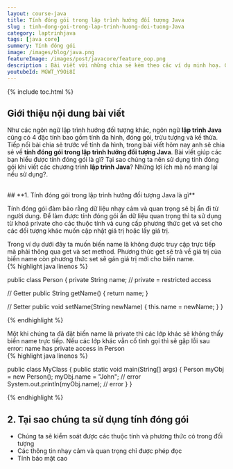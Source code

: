 ```yaml
---
layout: course-java
title: Tính đóng gói trong lập trình hướng đối tượng Java
slug : tinh-dong-goi-trong-lap-trinh-huong-doi-tuong-Java
category: laptrinhjava
tags: [java core]
summery: Tính đóng gói  
image: /images/blog/java.png
featureImage: /images/post/javacore/feature_oop.png
description : Bài viết với những chia sẻ kèm theo các ví dụ minh hoạ. Giúp bạn hiểu về tính đóng gói trong lập trình hướng đối tượng trong lập trình Java? Giải thích các khái niệm về tính đóng gói trong lập trình hướng đối tượng Java. Lợi ích của việc sử dụng tính đóng gói khi viết các chương trình lập trình Java.
youtubeId: MGWT_Y9Oi8I
---
```


{% include toc.html %}

## **Giới thiệu nội dung bài viết**

Như các ngôn ngữ lập trình hướng đối tượng khác, ngôn ngữ <b>lập trình Java</b> cũng có 4 đặc tính bao gồm tính đa hình, đóng gói, trừu tượng và kế thừa. Tiếp nối bài chia sẻ trước về tính đa hình, trong bài viết hôm nay anh sẽ chia sẻ về <b>tính đóng gói trong lập trình hướng đối tượng Java</b>. Bài viết giúp các bạn hiểu được tính đóng gói là gì? Tại sao chúng ta nên sử dụng tính đóng gói khi viết các chương trình <b>lập trình Java</b>? Những lợi ích mà nó mang lại nếu sử dụng?.

<br>
## **1. Tính đóng gói trong lập trình hướng đối tượng Java là gì**

Tính đóng gói đảm bảo rằng dữ liệu nhạy cảm và quan trọng sẽ bị ẩn đi từ người dung. Để làm được tính đóng gói ẩn dữ liệu quan trọng thì ta sử dụng từ khoá private cho các thuộc tính và cung cấp phương thức get và set cho các đối tượng khác muốn cập nhật giá trị hoặc lấy giá trị.

Trong ví dụ dưới đây ta muốn biến name là không được truy cập trực tiếp mà phải thông qua get và set method. Phương thức get sẽ trả về giá trị của biến name còn phương thức set sẽ gán giá trị mới cho biến name.
<br>
{% highlight java linenos %}

public class Person {
  private String name; // private = restricted access

  // Getter
  public String getName() {
    return name;
  }

  // Setter
  public void setName(String newName) {
    this.name = newName;
  }
}

{% endhighlight %}

Một khi chúng ta đã đặt biến name là private thì các lớp khác sẽ không thấy biến name trực tiếp. Nếu các lớp khác vẫn cố tình gọi thì sẽ gặp lỗi sau error: name has private access in Person
<br>
{% highlight java linenos %}

public class MyClass {
  public static void main(String[] args) {
    Person myObj = new Person();
    myObj.name = "John";  // error
    System.out.println(myObj.name); // error 
  }
}

{% endhighlight %}

## **2. Tại sao chúng ta sử dụng tính đóng gói**

- Chúng ta sẽ kiểm soát được các thuộc tính và phương thức có trong đối tượng
- Các thông tin nhạy cảm và quan trọng chỉ được phép đọc 
- Tính bảo mật cao


